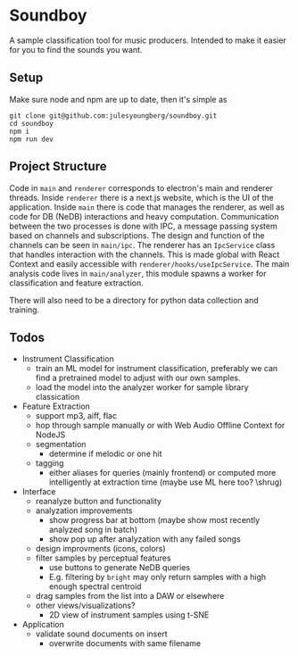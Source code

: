 # Soundboy

A sample classification tool for music producers. Intended to make it easier for you to find the sounds you want.

## Setup

Make sure node and npm are up to date, then it's simple as

```shell
git clone git@github.com:julesyoungberg/soundboy.git
cd soundboy
npm i
npm run dev
```

## Project Structure

Code in `main` and `renderer` corresponds to electron's main and renderer threads. Inside `renderer` there is a next.js website, which is the UI of the application. Inside `main` there is code that manages the renderer, as well as code for DB (NeDB) interactions and heavy computation. Communication between the two processes is done with IPC, a message passing system based on channels and subscriptions. The design and function of the channels can be seen in `main/ipc`. The renderer has an `IpcService` class that handles interaction with the channels. This is made global with React Context and easily accessible with `renderer/hooks/useIpcService`. The main analysis code lives in `main/analyzer`, this module spawns a worker for classification and feature extraction.

There will also need to be a directory for python data collection and training.

## Todos

-   Instrument Classification
    -   train an ML model for instrument classification, preferably we can find a pretrained model to adjust with our own samples.
    -   load the model into the analyzer worker for sample library classication
-   Feature Extraction
    -   support mp3, aiff, flac
    -   hop through sample manually or with Web Audio Offline Context for NodeJS
    -   segmentation
        -   determine if melodic or one hit
    -   tagging
        -   either aliases for queries (mainly frontend) or computed more intelligently at extraction time (maybe use ML here too? \shrug)
-   Interface
    -   reanalyze button and functionality
    -   analyzation improvements
        -   show progress bar at bottom (maybe show most recently analyzed song in batch)
        -   show pop up after analyzation with any failed songs
    -   design improvments (icons, colors)
    -   filter samples by perceptual features
        -   use buttons to generate NeDB queries
        -   E.g. filtering by `bright` may only return samples with a high enough spectral centroid
    -   drag samples from the list into a DAW or elsewhere
    -   other views/visualizations?
        - 2D view of instrument samples using t-SNE
-   Application
    -   validate sound documents on insert
        -   overwrite documents with same filename
